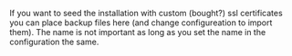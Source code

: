 If you want to seed the installation with custom (bought?) ssl certificates you can place backup files here (and change configureation to import them).
The name is not important as long as you set the name in the configuration the same.
